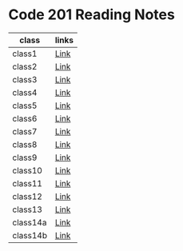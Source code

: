 # Code 201 Reading Notes

class | links
----- | -----
class1 | [Link](https://duha-saleh.github.io/Reading-Notes/class-01)
class2 | [Link](https://duha-saleh.github.io/Reading-Notes/class-02)
class3 | [Link](https://duha-saleh.github.io/Reading-Notes/class-03)
class4 | [Link](https://duha-saleh.github.io/Reading-Notes/class-04)
class5 | [Link](https://duha-saleh.github.io/Reading-Notes/class-05)
class6 | [Link](https://duha-saleh.github.io/Reading-Notes/class-06)
class7 | [Link](https://duha-saleh.github.io/Reading-Notes/class-07)
class8 | [Link](https://duha-saleh.github.io/Reading-Notes/class-08)
class9 | [Link](https://duha-saleh.github.io/Reading-Notes/class-09)
class10 | [Link](https://duha-saleh.github.io/Reading-Notes/class-010)
class11 | [Link](https://duha-saleh.github.io/Reading-Notes/class-011)
class12 | [Link](https://duha-saleh.github.io/Reading-Notes/class-012)
class13 | [Link](https://duha-saleh.github.io/Reading-Notes/class-013)
class14a | [Link](https://duha-saleh.github.io/Reading-Notes/class-014a)
class14b | [Link](https://duha-saleh.github.io/Reading-Notes/class-014b)

